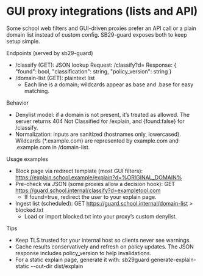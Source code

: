 # GUI proxy integrations (lists and API)

Some school web filters and GUI-driven proxies prefer an API call or a plain domain list instead of custom config. SB29-guard exposes both to keep setup simple.

Endpoints (served by sb29-guard)
- /classify (GET): JSON lookup
  Request: /classify?d=<domain>
  Response: { "found": bool, "classification": string, "policy_version": string }
- /domain-list (GET): plaintext list
  - Each line is a domain; wildcards appear as base and .base for easy matching.

Behavior
- Denylist model: if a domain is not present, it’s treated as allowed. The server returns 404 Not Classified for /explain, and {found:false} for /classify.
- Normalization: inputs are sanitized (hostnames only, lowercased). Wildcards (*.example.com) are represented by example.com and .example.com in /domain-list.

Usage examples
- Block page via redirect template (most GUI filters):
  https://explain.school.example/explain?d=%ORIGINAL_DOMAIN%
- Pre-check via JSON (some proxies allow a decision hook):
  GET https://guard.school.internal/classify?d=exampletool.com
  - If found=true, redirect the user to your explain page.
- Ingest list (scheduled):
  GET https://guard.school.internal/domain-list > blocked.txt
  - Load or import blocked.txt into your proxy’s custom denylist.

Tips
- Keep TLS trusted for your internal host so clients never see warnings.
- Cache results conservatively and refresh on policy updates. The JSON response includes policy_version to help invalidations.
- For a static explain page, generate it with: sb29guard generate-explain-static --out-dir dist/explain
